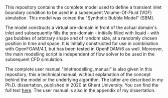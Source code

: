 This repository contains the complete model used to define a transient inlet boundary condition to be used in a subsequent Volume-Of-Fluid (VOF) simulation. This model was coined the "Synthetic Bubble Model" (SBM).

The model constructs a virtual pre-domain in front of the actual domain's inlet and subsequently fills the pre-domain - initially filled with liquid - with gas bubbles of arbitrary shape and of random size, at a randomly chosen position in time and space. It is initially constructed for use in combination with OpenFOAM/4.1, but has been tested in OpenFOAM/6 as well. Moreover, the main modelling script is independent of flow solver to be used in the subsequent CFD simulation.

The complete user manual "inletmodelling_manual" is also given in this repository; this a technical manual, without explanation of the concept behind the model or the underlying algorithm. The latter are described in my Ph.D. dissertation, published in 2020 at Ghent University. You can find the full text [here](https://lib.ugent.be/catalog/rug01:002978914). The user manual is also in the appendix of my dissertation.

